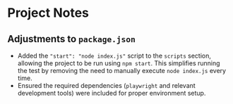# Project Notes

## Adjustments to `package.json`

- Added the `"start": "node index.js"` script to the `scripts` section, allowing the project to be run using `npm start`. This simplifies running the test by removing the need to manually execute `node index.js` every time.
- Ensured the required dependencies (`playwright` and relevant development tools) were included for proper environment setup.
